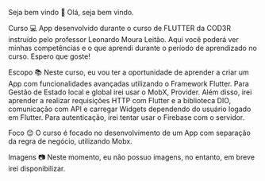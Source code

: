 Seja bem vindo
👋 Olá, seja bem vindo.

Curso
💻 App desenvolvido durante o curso de FLUTTER da COD3R instruído pelo professor Leonardo Moura Leitão. Aqui você poderá ver minhas competências e o que aprendi durante o período de aprendizado no curso. Espero que goste!

Escopo
📚 Neste curso, eu vou ter a oportunidade de aprender a criar um App com funcionalidades avançadas utilizando o Framework Flutter. Para Gestão de Estado local e global irei usar o MobX, Provider. Além disso, irei aprender a realizar requisições HTTP com Flutter e a biblioteca DIO, comunicação com API e carregar Widgets dependendo do usuário logado em Flutter. Para autenticação, irei tentar usar o Firebase com o servidor.

Foco
😊 O curso é focado no desenvolvimento de um App com separação da regra de negócio, utilizando Mobx.

Imagens
📷 Neste momento, eu não possuo imagens, no entanto, em breve irei disponibilizar.

